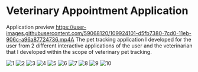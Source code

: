 # Veterinary Appointment Application
 Application preview
https://user-images.githubusercontent.com/59068120/109924101-d5fb7380-7cd0-11eb-906c-a96a87724736.mp4A
The pet tracking application I developed for the user from 2 different interactive applications of the user and the veterinarian that I developed within the scope of veterinary pet tracking.

![1](https://user-images.githubusercontent.com/59068120/109924257-0e9b4d00-7cd1-11eb-9f52-b94350137f5f.JPG)
![2](https://user-images.githubusercontent.com/59068120/109924260-0f33e380-7cd1-11eb-9a77-97d83545729a.JPG)
![3](https://user-images.githubusercontent.com/59068120/109924261-0f33e380-7cd1-11eb-9ba5-04ed976f5df7.JPG)
![4](https://user-images.githubusercontent.com/59068120/109924263-0fcc7a00-7cd1-11eb-96b1-513adc450989.JPG)
![5](https://user-images.githubusercontent.com/59068120/109924265-0fcc7a00-7cd1-11eb-9ce3-80d5cb74f1af.JPG)
![6](https://user-images.githubusercontent.com/59068120/109924267-10651080-7cd1-11eb-87ea-fe39fd61fcb0.JPG)
![7](https://user-images.githubusercontent.com/59068120/109924268-10651080-7cd1-11eb-9ce5-823145a509e5.JPG)
![8](https://user-images.githubusercontent.com/59068120/109924269-10651080-7cd1-11eb-921f-50e6d38d250a.JPG)
![9](https://user-images.githubusercontent.com/59068120/109924273-10fda700-7cd1-11eb-865d-943beb010ae6.JPG)
![10](https://user-images.githubusercontent.com/59068120/109924274-10fda700-7cd1-11eb-991c-fc8285e92679.JPG)
